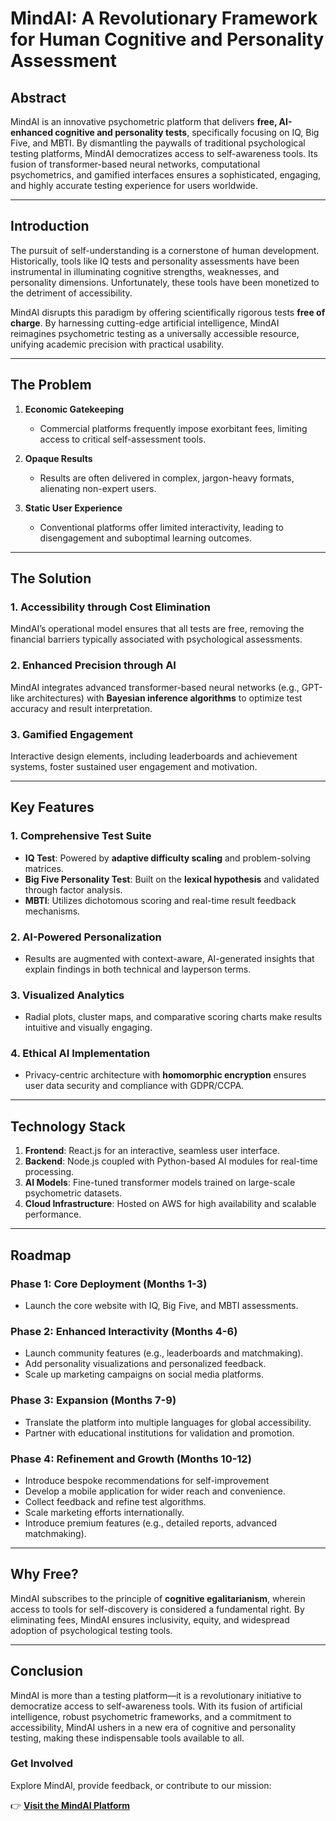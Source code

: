 # **MindAI: A Revolutionary Framework for Human Cognitive and Personality Assessment**  

## **Abstract**  

MindAI is an innovative psychometric platform that delivers **free, AI-enhanced cognitive and personality tests**, specifically focusing on IQ, Big Five, and MBTI. By dismantling the paywalls of traditional psychological testing platforms, MindAI democratizes access to self-awareness tools. Its fusion of transformer-based neural networks, computational psychometrics, and gamified interfaces ensures a sophisticated, engaging, and highly accurate testing experience for users worldwide.  

---

## **Introduction**  

The pursuit of self-understanding is a cornerstone of human development. Historically, tools like IQ tests and personality assessments have been instrumental in illuminating cognitive strengths, weaknesses, and personality dimensions. Unfortunately, these tools have been monetized to the detriment of accessibility.  

MindAI disrupts this paradigm by offering scientifically rigorous tests **free of charge**. By harnessing cutting-edge artificial intelligence, MindAI reimagines psychometric testing as a universally accessible resource, unifying academic precision with practical usability.  

---

## **The Problem**  

1. **Economic Gatekeeping**  
   - Commercial platforms frequently impose exorbitant fees, limiting access to critical self-assessment tools.  

2. **Opaque Results**  
   - Results are often delivered in complex, jargon-heavy formats, alienating non-expert users.  

3. **Static User Experience**  
   - Conventional platforms offer limited interactivity, leading to disengagement and suboptimal learning outcomes.  

---

## **The Solution**  

### **1. Accessibility through Cost Elimination**  
MindAI’s operational model ensures that all tests are free, removing the financial barriers typically associated with psychological assessments.  

### **2. Enhanced Precision through AI**  
MindAI integrates advanced transformer-based neural networks (e.g., GPT-like architectures) with **Bayesian inference algorithms** to optimize test accuracy and result interpretation.  

### **3. Gamified Engagement**  
Interactive design elements, including leaderboards and achievement systems, foster sustained user engagement and motivation.  

---

## **Key Features**  

### **1. Comprehensive Test Suite**  
- **IQ Test**: Powered by **adaptive difficulty scaling** and problem-solving matrices.  
- **Big Five Personality Test**: Built on the **lexical hypothesis** and validated through factor analysis.  
- **MBTI**: Utilizes dichotomous scoring and real-time result feedback mechanisms.  

### **2. AI-Powered Personalization**  
- Results are augmented with context-aware, AI-generated insights that explain findings in both technical and layperson terms.  

### **3. Visualized Analytics**  
- Radial plots, cluster maps, and comparative scoring charts make results intuitive and visually engaging.  

### **4. Ethical AI Implementation**  
- Privacy-centric architecture with **homomorphic encryption** ensures user data security and compliance with GDPR/CCPA.  

---

## **Technology Stack**  

1. **Frontend**: React.js for an interactive, seamless user interface.  
2. **Backend**: Node.js coupled with Python-based AI modules for real-time processing.  
3. **AI Models**: Fine-tuned transformer models trained on large-scale psychometric datasets.  
4. **Cloud Infrastructure**: Hosted on AWS for high availability and scalable performance.  

---

## **Roadmap**  

### **Phase 1: Core Deployment (Months 1-3)**  
- Launch the core website with IQ, Big Five, and MBTI assessments.
 
### **Phase 2: Enhanced Interactivity (Months 4-6)**  
- Launch community features (e.g., leaderboards and matchmaking).
- Add personality visualizations and personalized feedback.
- Scale up marketing campaigns on social media platforms.  

### **Phase 3: Expansion (Months 7-9)**  
- Translate the platform into multiple languages for global accessibility.  
- Partner with educational institutions for validation and promotion.  

### **Phase 4:  Refinement and Growth (Months 10-12)**  
- Introduce bespoke recommendations for self-improvement   
- Develop a mobile application for wider reach and convenience.
- Collect feedback and refine test algorithms.
- Scale marketing efforts internationally.
- Introduce premium features (e.g., detailed reports, advanced matchmaking).  

---

## **Why Free?**  

MindAI subscribes to the principle of **cognitive egalitarianism**, wherein access to tools for self-discovery is considered a fundamental right. By eliminating fees, MindAI ensures inclusivity, equity, and widespread adoption of psychological testing tools.  

---

## **Conclusion**  

MindAI is more than a testing platform—it is a revolutionary initiative to democratize access to self-awareness tools. With its fusion of artificial intelligence, robust psychometric frameworks, and a commitment to accessibility, MindAI ushers in a new era of cognitive and personality testing, making these indispensable tools available to all.  

### **Get Involved**  
Explore MindAI, provide feedback, or contribute to our mission:  

👉 **[Visit the MindAI Platform](https://mind-ai.xyz/)**  
 
